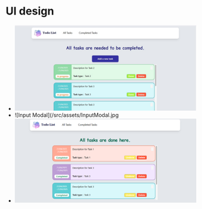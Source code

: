 # UI design

- ![All tasks page](/src/assets/AllTasks.jpg)
- ![Input Modal](/src/assets/InputModal.jpg
- ![Completed tasks page](/src/assets/CompletedTasks.jpg)
